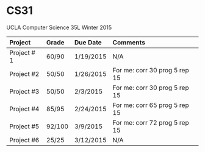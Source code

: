 # CS31
UCLA Computer Science 35L Winter 2015

| Project       | Grade         | Due Date  | Comments                      |
| :------------ |:--------------| :---------| :-----------------------------|
| Project # 1   | 60/90         | 1/19/2015 | N/A     |
| Project #2    | 50/50         | 1/26/2015 | For me: corr 30 prog 5 rep 15 |
| Project #3    | 50/50         | 2/3/2015  | For me: corr 30 prog 5 rep 15 |
| Project #4    | 85/95         | 2/24/2015 | For me: corr 65 prog 5 rep 15 |
| Project #5    | 92/100        | 3/9/2015  | For me: corr 72 prog 5 rep 15 |
| Project #6    | 25/25         | 3/12/2015 | N/A                           |
